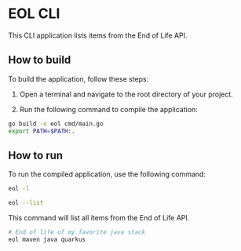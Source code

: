# EOL CLI

This CLI application lists items from the End of Life API.

## How to build

To build the application, follow these steps:

1. Open a terminal and navigate to the root directory of your project.

2. Run the following command to compile the application:

```sh
go build -o eol cmd/main.go
export PATH=$PATH:.

```


## How to run

To run the compiled application, use the following command:

```sh
eol -l
```

```sh
eol --list
```

This command will list all items from the End of Life API.

```sh
# End of life of my favorite java stack
eol maven java quarkus
```
